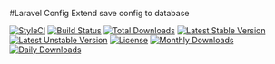 #Laravel Config Extend
save config to database

[![StyleCI](https://styleci.io/repos/46308860/shield?style=flat)](https://styleci.io/repos/46308860)
[![Build Status](https://travis-ci.org/recca0120/laravel-config.svg)](https://travis-ci.org/recca0120/config)
[![Total Downloads](https://poser.pugx.org/recca0120/config/d/total.svg)](https://packagist.org/packages/recca0120/config)
[![Latest Stable Version](https://poser.pugx.org/recca0120/config/v/stable.svg)](https://packagist.org/packages/recca0120/config)
[![Latest Unstable Version](https://poser.pugx.org/recca0120/config/v/unstable.svg)](https://packagist.org/packages/recca0120/config)
[![License](https://poser.pugx.org/recca0120/config/license.svg)](https://packagist.org/packages/recca0120/config)
[![Monthly Downloads](https://poser.pugx.org/recca0120/config/d/monthly)](https://packagist.org/packages/recca0120/config)
[![Daily Downloads](https://poser.pugx.org/recca0120/config/d/daily)](https://packagist.org/packages/recca0120/config)
